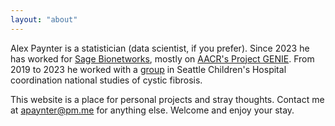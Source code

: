 ```yaml
---
layout: "about"
---
```


Alex Paynter is a statistician (data scientist, if you prefer).  Since 2023 he has worked for [Sage Bionetworks](https://sagebionetworks.org/), mostly on [AACR's Project GENIE](https://www.aacr.org/professionals/research/aacr-project-genie/).  From 2019 to 2023 he worked with a [group](https://www.cff.org/researchers/biostatistics-and-clinical-data-management) in Seattle Children's Hospital coordination national studies of cystic fibrosis.

This website is a place for personal projects and stray thoughts.  Contact me at apaynter@pm.me for anything else.  Welcome and enjoy your stay.

